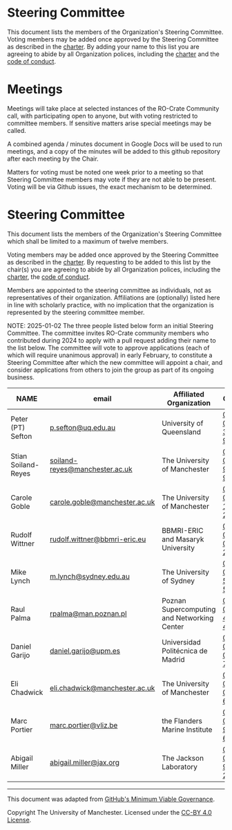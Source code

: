 # Steering Committee

This document lists the members of the Organization's Steering Committee. Voting members may be added once approved by the Steering Committee as described in the [charter](./CHARTER.md). By adding your name to this list you are agreeing to abide by all Organization polices, including the [charter](./CHARTER.md) and the [code of conduct](./CODE-OF-CONDUCT.md).




# Meetings

Meetings will take place at selected instances of the RO-Crate Community call, with participating open to anyone, but with voting restricted to committee members. If sensitive matters arise special meetings may be called.

A combined agenda / minutes document in Google Docs will be used to run meetings, and a copy of the minutes will be added to this github repository after each meeting by the Chair.

Matters for voting must be noted one week prior to a meeting so that Steering Committee members may vote if they are not able to be present. Voting will be via Github issues, the exact mechanism to be determined.

# Steering Committee 

This document lists the members of the Organization's Steering Committee which shall be limited to a maximum of twelve members.

Voting members may be added once approved by the Steering Committee as described in the [charter](./CHARTER.md). By requesting to be added to this list by the chair(s) you are agreeing to abide by all Organization polices, including the [charter](./CHARTER.md), the [code of conduct](./CODE-OF-CONDUCT.md). 

Members are appointed to the steering committee as individuals, not as representatives of their organization. Affiliations are (optionally) listed here in line with scholarly practice, with no implication that the organization is represented by the steering committee member.

NOTE: 2025-01-02 The three people listed below form an initial Steering Committee. The committee invites RO-Crate community members who contributed during 2024  to apply with a pull request adding their name to the list below. The committee will vote to approve applications (each of which will require unanimous approval) in early February, to constitute a Steering Committee after which the new committee will appoint a chair, and consider applications from others to join the group as part of its ongoing business.

| **NAME** | **email** | **Affiliated Organization** | **ORCiD** | **github ID** | 
| ---      | ---       | ---                         | ---       | ---           |
| Peter (PT) Sefton | p.sefton@uq.edu.au   | University of Queensland | [0000-0002-3545-944X](https://orcid.org/0000-0002-3545-944X) | ptsefton |
| Stian Soiland-Reyes | soiland-reyes@manchester.ac.uk | The University of Manchester | [0000-0001-9842-9718](https://orcid.org/0000-0001-9842-9718) | stain |
| Carole Goble | carole.goble@manchester.ac.uk | The University of Manchester  | [0000-0003-1219-2137](https://orcid.org/0000-0003-1219-2137) | CaroleGoble |
| Rudolf Wittner | rudolf.wittner@bbmri-eric.eu | BBMRI-ERIC and Masaryk University | [0000-0002-0003-2024](https://orcid.org/0000-0002-0003-2024) | RudoWittner |
| Mike Lynch | m.lynch@sydney.edu.au | The University of Sydney | [0000-0001-5152-5307](https://orcid.org/0000-0001-5152-5307) | spikelynch | 
| Raul Palma | rpalma@man.poznan.pl | Poznan Supercomputing and Networking Center  | [0000-0003-4289-4922](https://orcid.org/0000-0003-4289-4922) | rapw3k |
| Daniel Garijo | daniel.garijo@upm.es | Universidad Politécnica de Madrid  | [0000-0003-0454-7145](https://orcid.org/0000-0003-0454-7145) | dgarijo |
| Eli Chadwick | eli.chadwick@manchester.ac.uk | The University of Manchester | [0000-0002-0035-6475](https://orcid.org/0000-0002-0035-6475) | elichad |
| Marc Portier | marc.portier@vliz.be| the Flanders Marine Institute | [0000-0002-9648-6484](https://orcid.org/0000-0002-9648-6484) | mpo-vliz | 
| Abigail Miller | abigail.miller@jax.org | The Jackson Laboratory  | [0000-0001-9228-2882](https://orcid.org/0000-0001-9228-2882) | a-mile |


---
This document was adapted from [GitHub's Minimum Viable Governance](https://github.com/github/MVG).

Copyright The University of Manchester. Licensed under the [CC-BY 4.0 License](https://creativecommons.org/licenses/by/4.0/).
